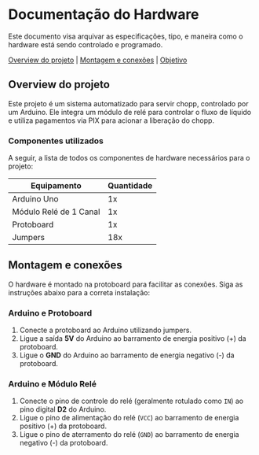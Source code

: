 # Documentação do Hardware
Este documento visa arquivar as especificações, tipo, e maneira como o hardware está sendo controlado e programado.

<a href="#overview_do_hardware">Overview do projeto</a> | <a href="#montagem_e_conexões">Montagem e conexões</a> | <a href="#objetivo">Objetivo</a>

## Overview do projeto
Este projeto é um sistema automatizado para servir chopp, controlado por um Arduino. Ele integra um módulo de relé para controlar o fluxo de líquido e utiliza pagamentos via PIX para acionar a liberação do chopp.

### Componentes utilizados
A seguir, a lista de todos os componentes de hardware necessários para o projeto:

| **Equipamento** | **Quantidade** |
| --- | --- |
| Arduino Uno | 1x |
| Módulo Relé de 1 Canal | 1x |
| Protoboard | 1x |
| Jumpers | 18x |

## Montagem e conexões
O hardware é montado na protoboard para facilitar as conexões. Siga as instruções abaixo para a correta instalação:

### Arduino e Protoboard
1. Conecte a protoboard ao Arduino utilizando jumpers.
2. Ligue a saída **5V** do Arduino ao barramento de energia positivo (+) da protoboard.
3. Ligue o **GND** do Arduino ao barramento de energia negativo (-) da protoboard.

### Arduino e Módulo Relé
1. Conecte o pino de controle do relé (geralmente rotulado como `IN`) ao pino digital **D2** do Arduino.
2. Ligue o pino de alimentação do relé (`VCC`) ao barramento de energia positivo (+) da protoboard.
3. Ligue o pino de aterramento do relé (`GND`) ao barramento de energia negativo (-) da protoboard.

